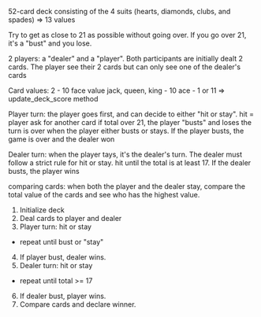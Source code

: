 52-card deck consisting of the 4 suits (hearts, diamonds, clubs, and spades)
=> 13 values

Try to get as close to 21 as possible without going over. If you go over 21, it's a "bust" and you lose.

2 players: a "dealer" and a "player". Both participants are initially dealt 2 cards.
The player see their 2 cards but can only see one of the dealer's cards

Card values:
2 - 10 face value
jack, queen, king - 10
ace - 1 or 11
=> update_deck_score method

Player turn: the player goes first, and can decide to either "hit or stay".
hit = player ask for another card
if total over 21, the player "busts" and loses
the turn is over when the player either busts or stays. If the player busts, the game is over and the dealer won

Dealer turn: when the player tays, it's the dealer's turn. The dealer must follow a strict rule for hit or stay.
hit until the total is at least 17. If the dealer busts, the player wins

comparing cards: when both the player and the dealer stay, compare the total value of the cards and see who has the
highest value.


1. Initialize deck
2. Deal cards to player and dealer
3. Player turn: hit or stay
  - repeat until bust or "stay"
4. If player bust, dealer wins.
5. Dealer turn: hit or stay
  - repeat until total >= 17
6. If dealer bust, player wins.
7. Compare cards and declare winner.